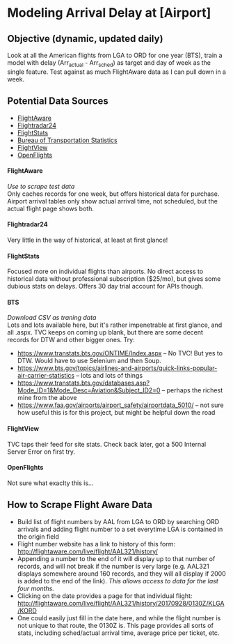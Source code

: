# Modeling Arrival Delay at [Airport]

## Objective (dynamic, updated daily)
Look at all the American flights from LGA to ORD for one year (BTS), train a model with delay (Arr<sub>actual</sub> - Arr<sub>sched</sub>) as target and day of week as the single feature. Test against as much FlightAware data as I can pull down in a week.

## Potential Data Sources
* [FlightAware](https://flightaware.com/)
* [Flightradar24](https://www.flightradar24.com/data/)
* [FlightStats](https://www.flightstats.com/go/Home/home.do)
* [Bureau of Transportation Statistics](https://www.transtats.bts.gov/)
* [FlightView](https://www.flightview.com/)
* [OpenFlights](https://openflights.org/data.html)

#### FlightAware
*Use to scrape test data*  
Only caches records for one week, but offers historical data for purchase. Airport arrival tables only show actual arrival time, not scheduled, but the actual flight page shows both. 

#### Flightradar24
Very little in the way of historical, at least at first glance!

#### FlightStats
Focused more on individual flights than airports. No direct access to historical data without professional subscription ($25/mo), but gives some dubious stats on delays. Offers 30 day trial account for APIs though.

#### BTS
*Download CSV as traning data*  
Lots and lots available here, but it's rather impenetrable at first glance, and all .aspx. TVC keeps on coming up blank, but there are some decent records for DTW and other bigger ones. Try:
* https://www.transtats.bts.gov/ONTIME/Index.aspx – No TVC! But yes to DTW. Would have to use Selenium and then Soup.
* https://www.bts.gov/topics/airlines-and-airports/quick-links-popular-air-carrier-statistics – lots and lots of things
* https://www.transtats.bts.gov/databases.asp?Mode_ID=1&Mode_Desc=Aviation&Subject_ID2=0 – perhaps the richest mine from the above
* https://www.faa.gov/airports/airport_safety/airportdata_5010/ – not sure how useful this is for this project, but might be helpful down the road

#### FlightView
TVC taps their feed for site stats. Check back later, got a 500 Internal Server Error on first try.

#### OpenFlights
Not sure what exaclty this is...

## How to Scrape Flight Aware Data
* Build list of flight numbers by AAL from LGA to ORD by searching ORD arrivals and adding flight number to a set everytime LGA is contained in the origin field
* Flight number website has a link to history of this form: http://flightaware.com/live/flight/AAL321/history/
* Appending a number to the end of it will display up to that number of records, and will not break if the number is very large (e.g. AAL321 displays somewhere around 160 records, and they will all display if 2000 is added to the end of the link). *This allows access to data for the last four months.*
* Clicking on the date provides a page for that individual flight: http://flightaware.com/live/flight/AAL321/history/20170928/0130Z/KLGA/KORD
* One could easily just fill in the date here, and while the flight number is not unique to that route, the 0130Z is. This page provides all sorts of stats, including sched/actual arrival time, average price per ticket, etc.
